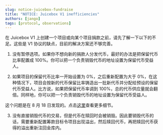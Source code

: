```yaml
---
slug: notice-juicebox-fundraise
title: "NOTICE: Juicebox V1 inefficiencies"
authors: [jango]
tags: [protocol, observations]
---
```


在 Juicebox V1 上创建一个项目或向某个项目捐款之前，请先了解一下以下的不足。这些是 V1 协议的缺点，目前的解决方案还不够完善。

1. 没有暂停选项。如果你不想向新的捐款人分发代币，最好的办法是把保留代币比率配置成 100%。你可以把一个负责销毁代币的地址设置为保留代币受益人。

2. 如果项目的保留代币比率一开始设置为 0%，之后重新配置为大于 0%，在这种情况下，项目会按新的代币保留比率铸造出一批新代币并分配给预设的保留代币受益人。比方说，如果把保留代币率调到 100%，总的代币供应量就会翻倍。同样地，你可以把一个负责销毁代币的地址设置为保留代币受益人。

这个问题是在 8 月 18 日发现的。点击[这里](https://docs.juicebox.money/zh/blog/juicebox-postmortem-of-low-severity-bug-discovered-8-18-2021/)查看更多细节。

3. 没有直接销毁代币的交易，但是代币在赎回时会被销毁。因此要销毁代币的话，需要重新配置筹款目标令项目出现溢出，然后赎回代币，再把赎回代币获得的溢出重新注回金库内。

